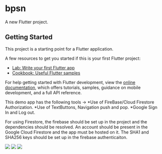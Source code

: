# bpsn

A new Flutter project.

## Getting Started

This project is a starting point for a Flutter application.

A few resources to get you started if this is your first Flutter project:

- [Lab: Write your first Flutter app](https://docs.flutter.dev/get-started/codelab)
- [Cookbook: Useful Flutter samples](https://docs.flutter.dev/cookbook)

For help getting started with Flutter development, view the
[online documentation](https://docs.flutter.dev/), which offers tutorials,
samples, guidance on mobile development, and a full API reference.

This demo app has the following tools ->
*Use of FireBase/Cloud Firestore Authorization.
*Use of TextButtons, Navigation push and pop.
*Google Sign In and Log out.

For using Firestore, the firebase should be set up in the project and the dependencies should be resolved.
An account should be present in the Google Cloud Firestore and the app must be hosted on it.
The SHA1 and SHA256 keys should be set up in the firebase authenticaiton.


<img src ="https://github.com/Bhanubpsn/Images_for_projects/blob/master/Firebase%20Auth/First_Screen.jpg">
<img  src = "https://github.com/Bhanubpsn/Images_for_projects/blob/master/Firebase%20Auth/Second.jpg">
<img src = "https://github.com/Bhanubpsn/Images_for_projects/blob/master/Firebase%20Auth/Authoriszed.jpg">
